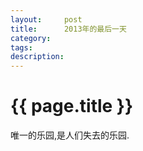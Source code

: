 ```yaml
---
layout:     post
title:      2013年的最后一天
category:   
tags: 
description: 
---
```


{{ page.title }}
================

唯一的乐园,是人们失去的乐园.

